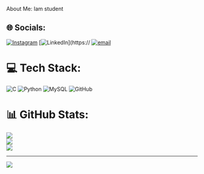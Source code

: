 
About Me:
Iam student 


## 🌐 Socials:
[![Instagram](https://img.shields.io/badge/Instagram-%23E4405F.svg?logo=Instagram&logoColor=white)](https://instagram.com/Vishal_patil_30) [![LinkedIn](https://img.shields.io/badge/LinkedIn-%230077B5.svg?logo=linkedin&logoColor=white)](https:// [![email](https://img.shields.io/badge/Email-D14836?logo=gmail&logoColor=white)](mailto:Vish484855@gmail.com) 

# 💻 Tech Stack:
![C](https://img.shields.io/badge/c-%2300599C.svg?style=flat&logo=c&logoColor=white) ![Python](https://img.shields.io/badge/python-3670A0?style=flat&logo=python&logoColor=ffdd54) ![MySQL](https://img.shields.io/badge/mysql-4479A1.svg?style=flat&logo=mysql&logoColor=white) ![GitHub](https://img.shields.io/badge/github-%23121011.svg?style=flat&logo=github&logoColor=white)
# 📊 GitHub Stats:
![](https://github-readme-stats.vercel.app/api?username=Vishal3004v&theme=onedark&hide_border=false&include_all_commits=false&count_private=false)<br/>
![](https://nirzak-streak-stats.vercel.app/?user=Vishal3004v&theme=onedark&hide_border=false)<br/>
![](https://github-readme-stats.vercel.app/api/top-langs/?username=Vishal3004v&theme=onedark&hide_border=false&include_all_commits=false&count_private=false&layout=compact)

---
[![](https://visitcount.itsvg.in/api?id=Vishal3004v&icon=0&color=0)](https://visitcount.itsvg.in)

<!-- Proudly created with GPRM ( https://gprm.itsvg.in ) -->
